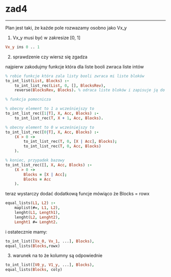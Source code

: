 # zad4

---

Plan jest taki, że każde pole rozwazamy osobno jako Vx_y
1. Vx_y musi być w zakresize [0, 1]
```prolog
Vx_y ins 0 .. 1
```
2. sprawdzenie czy wiersz się zgadza

najpierw zakodujmy funkcje która dla liste booli zwraca liste intów

```prolog
% robie funkcje która zala listy booli zwraca mi liste bloków 
to_int_list(List, Blocks) :-
    to_int_list_rec(List, 0, [], BlocksRev),
    reverse(BlocksRev, Blocks). % odraca liste bloków i zapisuje ją do Blocks

% funkcja pomocnicza

% obecny element to 1 a wcześniejszy to 
to_int_list_rec([1|T], X, Acc, Blocks) :-
    to_int_list_rec(T, X + 1, Acc, Blocks).

% obecny element to 0 w wcześniejszy to 
to_int_list_rec([0|T], X, Acc, Blocks) :-
    (X > 0 ->
        to_int_list_rec(T, 0, [X | Acc], Blocks);
        to_int_list_rec(T, 0, Acc, Blocks)
    ).

% koniec, przypadek bazowy
to_int_list_rec([], X, Acc, Blocks) :-
    (X > 0 -> 
        Blocks = [X | Acc];
        Blocks = Acc
    ).
```

teraz wystarczy dodać dodatkową funcje mówiąco że Blocks = rowx
```prolog
equal_lists(L1, L2) :-
    maplist(#=, L1, L2),
    lenght(L1, Length1),
    lenght(L2, Lenght2),
    Lenght1 #= Lenght2.
```
i ostatecznie mamy:
```prolog
to_int_list([Vx_0, Vx_1, ...], Blocks),
equal_lists(Blocks,rowx)
```

3. warunek na to że kolumny są odpowiednie
```prolog
to_int_list([V0_y, V1_y, ...], Blocks),
equal_lists(Blocks, coly)
```